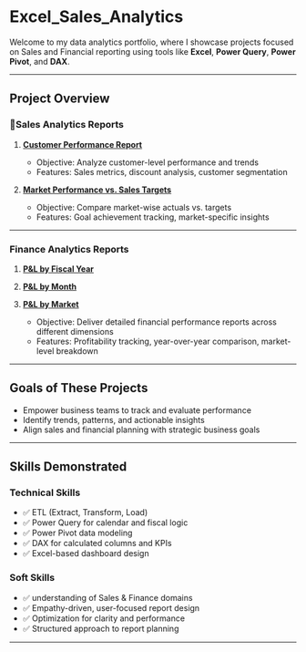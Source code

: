 # Excel_Sales_Analytics

Welcome to my data analytics portfolio, where I showcase projects focused on Sales and Financial reporting using tools like **Excel**, **Power Query**, **Power Pivot**, and **DAX**.

---

## Project Overview

### 🔹Sales Analytics Reports

1. **[Customer Performance Report](https://github.com/Sravanimallareddy/Excel_Sales_Analytics/blob/main/Customer%20Performance%20Report.pdf)**  
   - Objective: Analyze customer-level performance and trends  
   - Features: Sales metrics, discount analysis, customer segmentation  

2. **[Market Performance vs. Sales Targets](https://github.com/Sravanimallareddy/Excel_Sales_Analytics/blob/main/Market%20Performance%20vs%20Target%20Report.pdf)**  
   - Objective: Compare market-wise actuals vs. targets  
   - Features: Goal achievement tracking, market-specific insights

---

### Finance Analytics Reports

1. **[P&L by Fiscal Year](https://github.com/Sravanimallareddy/Excel_Sales_Analytics/blob/main/P%26L%20Statement%20by%20Fiscal%20Year.pdf)**  
2. **[P&L by Month](https://github.com/Sravanimallareddy/Excel_Sales_Analytics/blob/main/P%26L%20Statement%20by%20Months.pdf)**  
3. **[P&L by Market](https://github.com/Sravanimallareddy/Excel_Sales_Analytics/blob/main/P%26L%20Statement%20by%20Markets.pdf)** 

   - Objective: Deliver detailed financial performance reports across different dimensions  
   - Features: Profitability tracking, year-over-year comparison, market-level breakdown

---

## Goals of These Projects

- Empower business teams to track and evaluate performance
- Identify trends, patterns, and actionable insights
- Align sales and financial planning with strategic business goals

---

## Skills Demonstrated

### Technical Skills
- ✅ ETL (Extract, Transform, Load)
- ✅ Power Query for calendar and fiscal logic
- ✅ Power Pivot data modeling
- ✅ DAX for calculated columns and KPIs
- ✅ Excel-based dashboard design

### Soft Skills
- ✅ understanding of Sales & Finance domains
- ✅ Empathy-driven, user-focused report design
- ✅ Optimization for clarity and performance
- ✅ Structured approach to report planning

---

